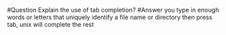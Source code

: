 #Question
Explain the use of tab completion?
#Answer
you type in enough words or letters that uniquely identify a file name or directory then press tab, unix will complete the rest
